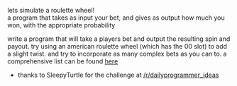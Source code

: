 

lets simulate a roulette wheel!  
a program that takes as input your bet, and gives as output how much you won, with the appropriate probability

write a program that will take a players bet and output the resulting spin and payout. try using an american roulette wheel (which has the 00 slot) to add a slight twist. and try to incorporate as many complex bets as you can to. a comprehensive list can be found [here](http://en.wikipedia.org/wiki/Roulette#Bet_odds_table)

- thanks to SleepyTurtle for the challenge at [/r/dailyprogrammer\_ideas](/r/dailyprogrammer_ideas)

